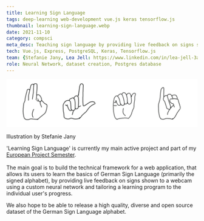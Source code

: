 ```yaml
---
title: Learning Sign Language
tags: deep-learning web-development vue.js keras tensorflow.js
thumbnail: learning-sign-language.webp
date: 2021-11-10
category: compsci
meta_desc: Teaching sign language by providing live feedback on signs shown to a webcam
tech: Vue.js, Express, PostgreSQL, Keras, Tensorflow.js
team: {Stefanie Jany, Lea Jell: https://www.linkedin.com/in/lea-jell-3a3b681b5/?originalSubdomain=de, Eva Kunzmann, Anja Krendliner, Martin Kohnle: https://github.com/kohnmart, Kieu Pham}
role: Neural Network, dataset creation, Postgres database
---
```


![A drawing of the German Sign Language signs for the letters f, l, a and i](../assets/images/learning-sign-language/flai.webp)

<span id="imageSource">Illustration by Stefanie Jany</span>

'Learning Sign Language' is currently my main active project and part of my [European Project Semester](http://www.europeanprojectsemester.eu/).
<br></br>
The main goal is to build the technical framework for a web application, that allows its users to learn the basics of German Sign Language (primarily the signed alphabet),
by providing live feedback on signs shown to a webcam using a custom neural network and tailoring a learning program to the individual user's progress.

We also hope to be able to release a high quality, diverse and open source dataset of the German Sign Language alphabet.
